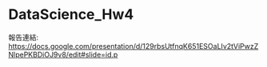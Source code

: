 # DataScience_Hw4

報告連結:
https://docs.google.com/presentation/d/129rbsUtfnqK651ESOaLIv2tViPwzZNlpePKBDiOJ9v8/edit#slide=id.p
